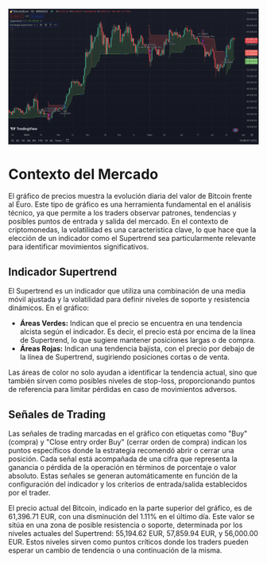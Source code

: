 
![alt text](https://github.com/franmandres/GPT-for-trading-analysis/blob/main/imagenes/conclusiones/conclusion1.png "Conc1")

# Contexto del Mercado

El gráfico de precios muestra la evolución diaria del valor de Bitcoin frente al Euro. Este tipo de gráfico es una herramienta fundamental en el análisis técnico, ya que permite a los traders observar patrones, tendencias y posibles puntos de entrada y salida del mercado. En el contexto de criptomonedas, la volatilidad es una característica clave, lo que hace que la elección de un indicador como el Supertrend sea particularmente relevante para identificar movimientos significativos.

## Indicador Supertrend

El Supertrend es un indicador que utiliza una combinación de una media móvil ajustada y la volatilidad para definir niveles de soporte y resistencia dinámicos. En el gráfico:

- **Áreas Verdes:** Indican que el precio se encuentra en una tendencia alcista según el indicador. Es decir, el precio está por encima de la línea de Supertrend, lo que sugiere mantener posiciones largas o de compra.
- **Áreas Rojas:** Indican una tendencia bajista, con el precio por debajo de la línea de Supertrend, sugiriendo posiciones cortas o de venta.

Las áreas de color no solo ayudan a identificar la tendencia actual, sino que también sirven como posibles niveles de stop-loss, proporcionando puntos de referencia para limitar pérdidas en caso de movimientos adversos.

## Señales de Trading

Las señales de trading marcadas en el gráfico con etiquetas como "Buy" (compra) y "Close entry order Buy" (cerrar orden de compra) indican los puntos específicos donde la estrategia recomendó abrir o cerrar una posición. Cada señal está acompañada de una cifra que representa la ganancia o pérdida de la operación en términos de porcentaje o valor absoluto. Estas señales se generan automáticamente en función de la configuración del indicador y los criterios de entrada/salida establecidos por el trader.

El precio actual del Bitcoin, indicado en la parte superior del gráfico, es de 61,396.71 EUR, con una disminución del 1.11% en el último día. Este valor se sitúa en una zona de posible resistencia o soporte, determinada por los niveles actuales del Supertrend: 55,194.62 EUR, 57,859.94 EUR, y 56,000.00 EUR. Estos niveles sirven como puntos críticos donde los traders pueden esperar un cambio de tendencia o una continuación de la misma.
